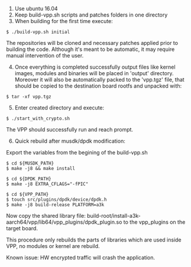 1. Use ubuntu 16.04
2. Keep build-vpp.sh scripts and patches folders in one directory
3. When building for the first time execute:

```
$ ./build-vpp.sh initial
```

The repositories will be cloned and necessary patches applied prior
to building the code. Although it's meant to be automatic,
it may require manual intervention of the user.

4. Once everything is completed successfully output files like
kernel images, modules and binaries will be placed in
'output' directory. Moreover it will also be automatically
packed to the 'vpp.tgz' file, that should be copied
to the destination board rootfs and unpacked with:

```
$ tar -xf vpp.tgz
```

5. Enter created directory and execute:

```
$ ./start_with_crypto.sh
```

The VPP should successfully run and reach prompt.

6. Quick rebuild after musdk/dpdk modification:

Export the variables from the begining of the build-vpp.sh

```
$ cd ${MUSDK_PATH}
$ make -j8 && make install

$ cd ${DPDK_PATH}
$ make -j8 EXTRA_CFLAGS="-fPIC"

$ cd ${VPP_PATH}
$ touch src/plugins/dpdk/device/dpdk.h
$ make -j8 build-release PLATFORM=a3k
```

Now copy the shared library file:
build-root/install-a3k-aarch64/vpp/lib64/vpp_plugins/dpdk_plugin.so
to the vpp_plugins on the target board.

This procedure only rebuilds the parts of libraries which
are used inside VPP, no modules or kernel are rebuild.


Known issue: HW encrypted traffic will crash the application.
